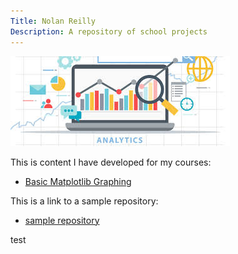 ```yaml
---
Title: Nolan Reilly
Description: A repository of school projects 
---
```


![My Pictures](/pics/analyticspic.jpg)

This is content I have developed for my courses:

- [Basic Matplotlib Graphing](/graphing/index.md)

This is a link to a sample repository:
- [sample repository](https://github.com/nolanpreilly/sample)

test
